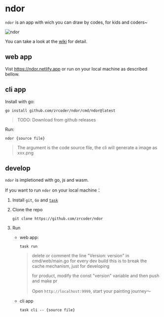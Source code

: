 # ndor

`ndor` is an app with wich you can draw by codes, for kids and coders~

![ndor](https://raw.githubusercontent.com/wiki/zrcoder/ndor/images/main.png)

You can take a look at the [wiki](https://github.com/zrcoder/ndor/wiki) for detail.

## web app

Vist <https://ndor.netlify.app> or run on your local machine as described bellow.

## cli app

Install with go:

```shell
go install github.com/zrcoder/ndor/cmd/ndor@latest
```

> TODO: Download from github releases

Run:
```shell
ndor {source file}
```

> The argument is the code source file, the cli will generate a image as xxx.png


## develop

`ndor` is impletioned with go, js and wasm.

If you want to run `ndor` on your local machine：

1. Install `git`, `Go` and [`task`](https://taskfile.dev)
2. Clone the repo

    ```shell
    git clone https://github.com/zrcoder/ndor
    ```

3. Run
    - web app:
        
        ```shell
        task run
        ```
        
        > delete or comment the line "Version: version" in cmd/web/main.go for every dev build
        > this is to break the cache mechanism, just for developing
        >
        > for product, modify the const "version" variable and then push and make pr
        >
        >  Open `http://localhost:9999`, start your painting journey～

    - cli app

        ```shell
        task cli -- {source file}
        ```

